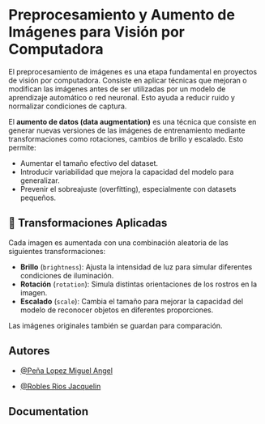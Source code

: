 # Preprocesamiento y Aumento de Imágenes para Visión por Computadora

El preprocesamiento de imágenes es una etapa fundamental en proyectos de visión por computadora. Consiste en aplicar técnicas que mejoran o modifican las imágenes antes de ser utilizadas por un modelo de aprendizaje automático o red neuronal. Esto ayuda a reducir ruido y normalizar condiciones de captura.

El **aumento de datos (data augmentation)** es una técnica que consiste en generar nuevas versiones de las imágenes de entrenamiento mediante transformaciones como rotaciones, cambios de brillo y escalado. Esto permite:

- Aumentar el tamaño efectivo del dataset.
- Introducir variabilidad que mejora la capacidad del modelo para generalizar.
- Prevenir el sobreajuste (overfitting), especialmente con datasets pequeños.

## 🔧 Transformaciones Aplicadas

Cada imagen es aumentada con una combinación aleatoria de las siguientes transformaciones:

- **Brillo** (`brightness`): Ajusta la intensidad de luz para simular diferentes condiciones de iluminación.
- **Rotación** (`rotation`): Simula distintas orientaciones de los rostros en la imagen.
- **Escalado** (`scale`): Cambia el tamaño para mejorar la capacidad del modelo de reconocer objetos en diferentes proporciones.

Las imágenes originales también se guardan para comparación.

## Autores

- [@Peña Lopez Miguel Angel](https://github.com/KingSplatt)

- [@Robles Rios Jacquelin](https://github.com/jacq1813)

## Documentation
